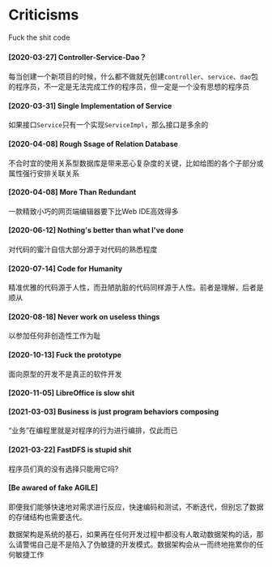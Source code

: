 # Criticisms

Fuck the shit code

#### [2020-03-27] Controller-Service-Dao？

每当创建一个新项目的时候，什么都不做就先创建`controller`、`service`、`dao`包的程序员，不一定是无法完成工作的程序员，但一定是一个没有思想的程序员

#### [2020-03-31] Single Implementation of Service

如果接口`Service`只有一个实现`ServiceImpl`，那么接口是多余的

#### [2020-04-08] Rough Ssage of Relation Database

不合时宜的使用关系型数据库是带来恶心复杂度的关键，比如给图的各个子部分或属性强行安排关联关系

#### [2020-04-08] More Than Redundant

一款精致小巧的网页端编辑器要下比Web IDE高效得多

#### [2020-06-12] Nothing's better than what I've done

对代码的蜜汁自信大部分源于对代码的熟悉程度

#### [2020-07-14] Code for Humanity

精准优雅的代码源于人性，而丑陋肮脏的代码同样源于人性。前者是理解，后者是顺从

#### [2020-08-18] Never work on useless things

以参加任何非创造性工作为耻

#### [2020-10-13] Fuck the prototype

面向原型的开发不是真正的软件开发

#### [2020-11-05] LibreOffice is slow shit

#### [2021-03-03] Business is just program behaviors composing

“业务”在编程里就是对程序的行为进行编排，仅此而已

#### [2021-03-22] FastDFS is stupid shit

程序员们真的没有选择只能用它吗?

#### [Be awared of fake AGILE]

即便我们能够快速地对需求进行反应，快速编码和测试，不断迭代，但别忘了数据的存储结构也需要迭代。

数据架构是系统的基石，如果再在任何开发过程中都没有人敢动数据架构的话，那么请警惕自己是不是陷入了伪敏捷的开发模式。数据架构会从一而终地拖累你的任何敏捷工作
